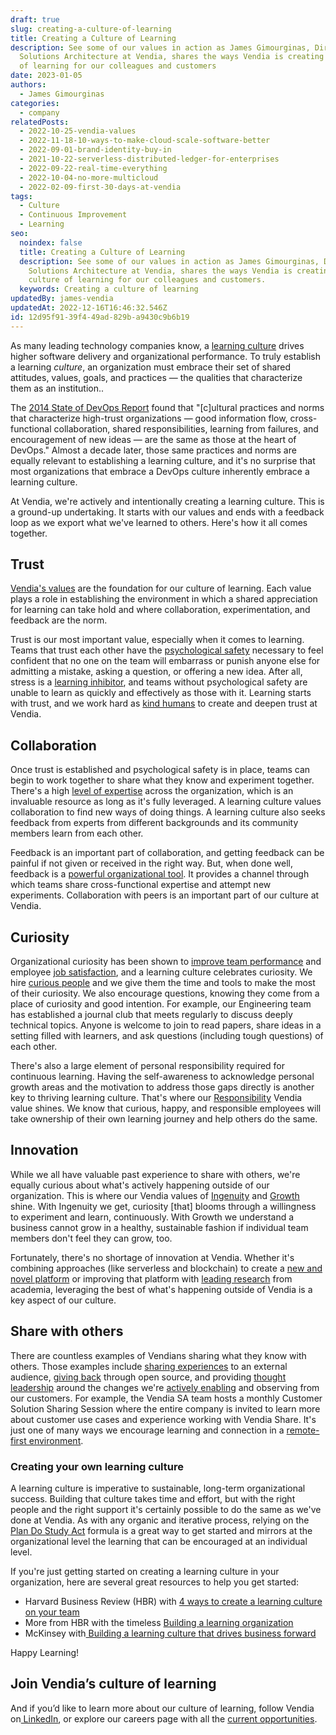 ```yaml
---
draft: true
slug: creating-a-culture-of-learning
title: Creating a Culture of Learning
description: See some of our values in action as James Gimourginas, Director of
  Solutions Architecture at Vendia, shares the ways Vendia is creating a culture
  of learning for our colleagues and customers
date: 2023-01-05
authors:
  - James Gimourginas
categories:
  - company
relatedPosts:
  - 2022-10-25-vendia-values
  - 2022-11-18-10-ways-to-make-cloud-scale-software-better
  - 2022-09-01-brand-identity-buy-in
  - 2021-10-22-serverless-distributed-ledger-for-enterprises
  - 2022-09-22-real-time-everything
  - 2022-10-04-no-more-multicloud
  - 2022-02-09-first-30-days-at-vendia
tags:
  - Culture
  - Continuous Improvement
  - Learning
seo:
  noindex: false
  title: Creating a Culture of Learning
  description: See some of our values in action as James Gimourginas, Director of
    Solutions Architecture at Vendia, shares the ways Vendia is creating a
    culture of learning for our colleagues and customers.
  keywords: Creating a culture of learning
updatedBy: james-vendia
updatedAt: 2022-12-16T16:46:32.546Z
id: 12d95f91-39f4-49ad-829b-a9430c9b6b19
---
```


As many leading technology companies know, a [learning culture](https://cloud.google.com/architecture/devops/devops-culture-learning-culture) drives higher software delivery and organizational performance. To truly establish a learning _culture_, an organization must embrace their set of shared attitudes, values, goals, and practices — the qualities that characterize them as an institution..

The [2014 State of DevOps Report](https://services.google.com/fh/files/misc/state-of-devops-2014.pdf) found that "[c]ultural practices and norms that characterize high-trust organizations — good information flow, cross-functional collaboration, shared responsibilities, learning from failures, and encouragement of new ideas — are the same as those at the heart of DevOps." Almost a decade later, those same practices and norms are equally relevant to establishing a learning culture, and it's no surprise that most organizations that embrace a DevOps culture inherently embrace a learning culture.

At Vendia, we're actively and intentionally creating a learning culture. This is a ground-up undertaking. It starts with our values and ends with a feedback loop as we export what we've learned to others. Here's how it all comes together.


## Trust

[Vendia's values](https://www.vendia.com/blog/vendia-values) are the foundation for our culture of learning. Each value plays a role in establishing the environment in which a shared appreciation for learning can take hold and where collaboration, experimentation, and feedback are the norm.

Trust is our most important value, especially when it comes to learning. Teams that trust each other have the [psychological safety](https://rework.withgoogle.com/print/guides/5721312655835136/) necessary to feel confident that no one on the team will embarrass or punish anyone else for admitting a mistake, asking a question, or offering a new idea. After all, stress is a [learning inhibitor](https://www.psychologytoday.com/us/blog/ritual-and-the-brain/201804/why-your-brain-stress-fails-learn-properly), and teams without psychological safety are unable to learn as quickly and effectively as those with it. Learning starts with trust, and we work hard as [kind humans](https://www.vendia.com/kind-humans) to create and deepen trust at Vendia.


## Collaboration

Once trust is established and psychological safety is in place, teams can begin to work together to share what they know and experiment together. There's a high [level of expertise](https://www.vendia.com/blog/10-ways-to-make-cloud-scale-software-better) across the organization, which is an invaluable resource as long as it's fully leveraged. A learning culture values collaboration to find new ways of doing things. A learning culture also seeks feedback from experts from different backgrounds and its community members learn from each other. 

Feedback is an important part of collaboration, and getting feedback can be painful if not given or received in the right way. But, when done well, feedback is a [powerful organizational tool](https://www.vendia.com/blog/brand-identity-buy-in#6-get-feedback-from-your-key-stakeholders). It provides a channel through which teams share cross-functional expertise and attempt new experiments. Collaboration with peers is an important part of our culture at Vendia.


## Curiosity

Organizational curiosity has been shown to [improve team performance](https://hbr.org/2018/09/the-business-case-for-curiosity) and employee [job satisfaction](https://cloud.google.com/architecture/devops/devops-culture-job-satisfaction), and a learning culture celebrates curiosity. We hire [curious people](https://www.linkedin.com/company/vendiahq/people/) and we give them the time and tools to make the most of their curiosity. We also encourage questions, knowing they come from a place of curiosity and good intention. For example, our Engineering team has established a journal club that meets regularly to discuss deeply technical topics. Anyone is welcome to join to read papers, share ideas in a setting filled with learners, and ask questions (including tough questions) of each other.

There's also a large element of personal responsibility required for continuous learning. Having the self-awareness to acknowledge personal growth areas and the motivation to address those gaps directly is another key to thriving learning culture. That's where our [Responsibility](https://www.vendia.com/blog/vendia-values#responsibility) Vendia value shines. We know that curious, happy, and responsible employees will take ownership of their own learning journey and help others do the same.


## Innovation

While we all have valuable past experience to share with others, we're equally curious about what's actively happening outside of our organization. This is where our Vendia values of [Ingenuity](https://www.vendia.com/blog/vendia-values#ingenuity) and [Growth](https://www.vendia.com/blog/vendia-values#growth) shine. With Ingenuity we get, curiosity [that] blooms through a willingness to experiment and learn, continuously. With Growth we understand a business cannot grow in a healthy, sustainable fashion if individual team members don't feel they can grow, too.

Fortunately, there's no shortage of innovation at Vendia. Whether it's combining approaches (like serverless and blockchain) to create a [new and novel platform](https://www.vendia.com/blog/serverless-distributed-ledger-for-enterprises) or improving that platform with [leading research](https://www.vendia.com/blog/data-sharing-deterministic-databases) from academia, leveraging the best of what's happening outside of Vendia is a key aspect of our culture.


## Share with others

There are countless examples of Vendians sharing what they know with others. Those examples include [sharing experiences](https://www.vendia.com/blog/how-to-build-an-enterprise-blockchain) to an external audience, [giving back](https://www.vendia.com/blog/10-ways-to-make-cloud-scale-software-better#practice-no-10--give-back-through-open-source) through open source, and providing [thought leadership](https://www.vendia.com/blog/real-time-everything) around the changes we're [actively enabling](https://www.vendia.com/blog/no-more-multicloud) and observing from our customers. For example, the Vendia SA team hosts a monthly Customer Solution Sharing Session where the entire company is invited to learn more about customer use cases and experience working with Vendia Share. It's just one of many ways we encourage learning and connection in a [remote-first environment](https://www.vendia.com/blog/first-30-days-at-vendia).


### Creating your own learning culture

A learning culture is imperative to sustainable, long-term organizational success. Building that culture takes time and effort, but with the right people and the right support it's certainly possible to do the same as we've done at Vendia. As with any organic and iterative process, relying on the [Plan Do Study Act](https://en.wikipedia.org/wiki/PDCA) formula is a great way to get started and mirrors at the organizational level the learning that can be encouraged at an individual level.

If you're just getting started on creating a learning culture in your organization, here are several great resources to help you get started:



* Harvard Business Review (HBR) with [4 ways to create a learning culture on your team](https://hbr.org/2018/07/4-ways-to-create-a-learning-culture-on-your-team)
* More from HBR with the timeless [Building a learning organization ](https://hbr.org/1993/07/building-a-learning-organization)
* McKinsey with[ Building a learning culture that drives business forward ](https://www.mckinsey.com/capabilities/people-and-organizational-performance/our-insights/building-a-learning-culture-that-drives-business-forward)

Happy Learning!


## Join Vendia’s culture of learning

And if you’d like to learn more about our culture of learning, follow Vendia on[ LinkedIn](https://www.linkedin.com/company/vendiahq/mycompany/), or explore our careers page with all the [current opportunities](https://www.vendia.com/careers).